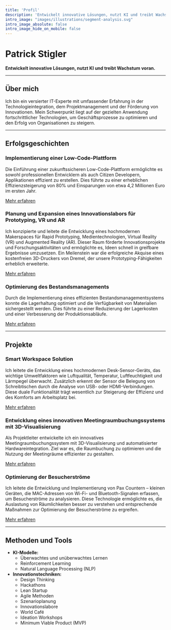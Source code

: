 ```yaml
---
title: 'Profil'
description: 'Entwickelt innovative Lösungen, nutzt KI und treibt Wachstum voran.'
intro_image: "images/illustrations/segment-analysis.svg"
intro_image_absolute: false
intro_image_hide_on_mobile: false
---
```


# Patrick Stigler

**Entwickelt innovative Lösungen, nutzt KI und treibt Wachstum voran.**

---

## Über mich

Ich bin ein versierter IT-Experte mit umfassender Erfahrung in der Technologieintegration, dem Projektmanagement und der Förderung von Innovationen. Mein Schwerpunkt liegt auf der gezielten Anwendung fortschrittlicher Technologien, um Geschäftsprozesse zu optimieren und den Erfolg von Organisationen zu steigern.

---

## Erfolgsgeschichten

### Implementierung einer Low-Code-Plattform

Die Einführung einer zukunftssicheren Low-Code-Plattform ermöglichte es sowohl professionellen Entwicklern als auch Citizen Developern, Applikationen effizient zu erstellen. Dies führte zu einer erheblichen Effizienzsteigerung von 80% und Einsparungen von etwa 4,2 Millionen Euro im ersten Jahr.

[Mehr erfahren](https://stigler.de/success_stories/low_code_platform/)

### Planung und Expansion eines Innovationslabors für Prototyping, VR und AR

Ich konzipierte und leitete die Entwicklung eines hochmodernen Makerspaces für Rapid Prototyping, Medientechnologien, Virtual Reality (VR) und Augmented Reality (AR). Dieser Raum förderte Innovationsprojekte und Forschungsaktivitäten und ermöglichte es, Ideen schnell in greifbare Ergebnisse umzusetzen. Ein Meilenstein war die erfolgreiche Akquise eines kostenfreien 3D-Druckers von Dremel, der unsere Prototyping-Fähigkeiten erheblich erweiterte.

[Mehr erfahren](https://stigler.de/success_stories/makerspace/)

### Optimierung des Bestandsmanagements

Durch die Implementierung eines effizienten Bestandsmanagementsystems konnte die Lagerhaltung optimiert und die Verfügbarkeit von Materialien sichergestellt werden. Dies führte zu einer Reduzierung der Lagerkosten und einer Verbesserung der Produktionsabläufe.

[Mehr erfahren](https://stigler.de/success_stories/stock_management/)

---

## Projekte

### Smart Workspace Solution

Ich leitete die Entwicklung eines hochmodernen Desk-Sensor-Geräts, das wichtige Umweltfaktoren wie Luftqualität, Temperatur, Luftfeuchtigkeit und Lärmpegel überwacht. Zusätzlich erkennt der Sensor die Belegung von Schreibtischen durch die Analyse von USB- oder HDMI-Verbindungen. Diese duale Funktionalität trägt wesentlich zur Steigerung der Effizienz und des Komforts am Arbeitsplatz bei.

[Mehr erfahren](https://stigler.de/projects/desksensor/)

### Entwicklung eines innovativen Meetingraumbuchungssystems mit 3D-Visualisierung

Als Projektleiter entwickelte ich ein innovatives Meetingraumbuchungssystem mit 3D-Visualisierung und automatisierter Hardwareintegration. Ziel war es, die Raumbuchung zu optimieren und die Nutzung der Meetingräume effizienter zu gestalten.

[Mehr erfahren](https://stigler.de/projects/meetingroom_management/)

### Optimierung der Besucherströme

Ich leitete die Entwicklung und Implementierung von Pax Countern – kleinen Geräten, die MAC-Adressen von Wi-Fi- und Bluetooth-Signalen erfassen, um Besucherströme zu analysieren. Diese Technologie ermöglichte es, die Auslastung von Räumlichkeiten besser zu verstehen und entsprechende Maßnahmen zur Optimierung der Besucherströme zu ergreifen.

[Mehr erfahren](https://stigler.de/projects/pax_counter/)


---

## Methoden und Tools

- **KI-Modelle:**
  - Überwachtes und unüberwachtes Lernen
  - Reinforcement Learning
  - Natural Language Processing (NLP)
- **Innovationstechniken:**
  - Design Thinking
  - Hackathons
  - Lean Startup
  - Agile Methoden
  - Szenarioplanung
  - Innovationslabore
  - World Café
  - Ideation Workshops
  - Minimum Viable Product (MVP)